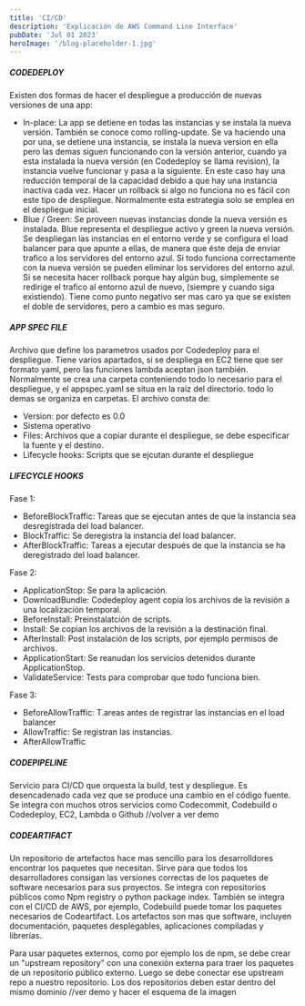 ```yaml
---
title: 'CI/CD'
description: 'Explicación de AWS Command Line Interface'
pubDate: 'Jul 01 2023'
heroImage: '/blog-placeholder-1.jpg'
---
```



##### CODEDEPLOY

Existen dos formas de hacer el despliegue a producción de nuevas versiones de una app:
- In-place: La app se detiene en todas las instancias y se instala la nueva versión. También se conoce como rolling-update. Se va haciendo una por una, se detiene una instancia, se instala la nueva version en ella pero las demas siguen funcionando con la versión anterior, cuando ya esta instalada la nueva versión (en Codedeploy se llama revision), la instancia vuelve funcionar y pasa a la siguiente. En este caso hay una reducción temporal de la capacidad debido a que hay una instancia inactiva cada vez. Hacer un rollback si algo no funciona no es fácil con este tipo de despliegue. Normalmente esta estrategia solo se emplea en el despliegue inicial.
- Blue / Green: Se proveen nuevas instancias donde la nueva versión es instalada. Blue representa el despliegue activo y green la nueva versión. Se despliegan las instancias en el entorno verde y se configura el load balancer para que apunte a ellas, de manera que éste deja de enviar trafico a los servidores del entorno azul. Si todo funciona correctamente con la nueva versión se pueden eliminar los servidores del entorno azul. Si se necesita hacer rollback porque hay algún bug, simplemente se redirige el trafico al entorno azul de nuevo, (siempre y cuando siga existiendo). Tiene como punto negativo ser mas caro ya que se existen el doble de servidores, pero a cambio es mas seguro.

##### APP SPEC FILE

Archivo que define los parametros usados por Codedeploy para el despliegue.  Tiene varios apartados, si se despliega en EC2 tiene que ser formato yaml, pero las funciones lambda aceptan json también. Normalmente se crea una carpeta conteniendo todo lo necesario para el despliegue, y el appspec.yaml se situa en la raíz del directorio. todo lo demas se organiza en carpetas. El archivo consta de:
- Version: por defecto es 0.0
- Sistema operativo
- Files: Archivos que a copiar durante el despliegue, se debe especificar la fuente y el destino.
- Lifecycle hooks: Scripts que se ejcutan durante el despliegue

##### LIFECYCLE HOOKS

Fase 1:
- BeforeBlockTraffic: Tareas que se ejecutan antes de que la instancia sea desregistrada del load balancer.
- BlockTraffic: Se deregistra la instancia del load balancer.
- AfterBlockTraffic: Tareas a ejecutar después de que la instancia se ha deregistrado del load balancer.

Fase 2: 
- ApplicationStop: Se para la aplicación.
- DownloadBundle: Codedeploy agent copia los archivos de la revisión a una localización temporal.
- BeforeInstall: Preinstalatción de scripts.
- Install: Se copian los archivos de la revisión a la destinación final.
- AfterInstall: Post instalación de los scripts, por ejemplo permisos de archivos.
- ApplicationStart: Se reanudan los servicios detenidos durante ApplicationStop.
- ValidateService: Tests para comprobar que todo funciona bien.

Fase 3:
- BeforeAllowTraffic: T.areas antes de registrar las instancias en el load balancer
- AllowTraffic: Se registran las instancias.
- AfterAllowTraffic

##### CODEPIPELINE

Servicio para CI/CD que orquesta la build, test y despliegue. Es desencadenado cada vez que se produce una cambio en el código fuente. Se integra con muchos otros servicios como Codecommit, Codebuild o Codedeploy, EC2, Lambda o Github //volver a ver demo

##### CODEARTIFACT

Un repositorio de artefactos hace mas sencillo para los desarrolldores encontrar los paquetes que necesitan. Sirve para que todos los desarrolladores consigan las versiones correctas de los paquetes de software necesarios para sus proyectos. Se integra con repositorios públicos como Npm registry o python package index. También se integra con el CI/CD de AWS, por ejemplo, Codebuild puede tomar los paquetes necesarios de Codeartifact. Los artefactos son mas que software, incluyen documentación, paquetes desplegables, aplicaciones compiladas y librerías.

Para usar paquetes externos, como por ejemplo los de npm, se debe crear un "upstream repository" con una conexión externa para traer los paquetes de un repositorio público externo. Luego se debe conectar ese upstream repo a nuestro repositorio. Los dos repositorios deben estar dentro del mismo dominio  //ver demo y hacer el esquema de la imagen

